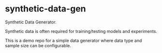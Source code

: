 # synthetic-data-gen
Synthetic Data Generator.

Synthetic data is often required for training/testing models and experiments.

This is a demo repo for a simple data generator where data type and sample size can be configurable.